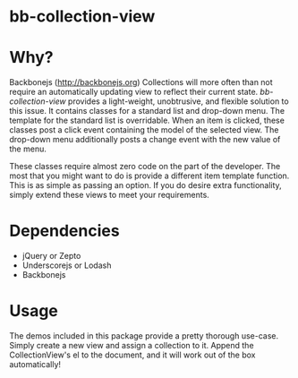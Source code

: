 bb-collection-view
==================

Why?
====

Backbonejs (http://backbonejs.org) Collections will more often than not require an automatically updating view to reflect their current state. *bb-collection-view* provides a light-weight, unobtrusive, and flexible solution to this issue. It contains classes for a standard list and drop-down menu. The template for the standard list is overridable. When an item is clicked, these classes post a click event containing the model of the selected view. The drop-down menu additionally posts a change event with the new value of the menu.

These classes require almost zero code on the part of the developer. The most that you might want to do is provide a different item template function. This is as simple as passing an option. If you do desire extra functionality, simply extend these views to meet your requirements.

Dependencies
============

* jQuery or Zepto
* Underscorejs or Lodash
* Backbonejs

Usage
=====

The demos included in this package provide a pretty thorough use-case. Simply create a new view and assign a collection to it. Append the CollectionView's el to the document, and it will work out of the box automatically!

